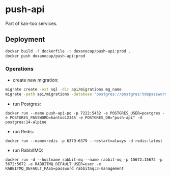 # push-api

Part of kan-too services.

## Deployment

```sh
docker build -f dockerfile -t doxanocap/push-api:prod .
docker push doxanocap/push-api:prod
```

### Operations

- create new migration:

```sh
migrate create -ext sql -dir api/migrations mg_name
migrate -path api/migrations -database "postgres://postgres:tdepassword@localhost:5432/auth_api?sslmode=disable" up
```

- run Postgres:
```shell
docker run --name push-api-pq -p 7222:5432 -e POSTGRES_USER=postgres -e POSTGRES_PASSWORD=kantoo12345 -e POSTGRES_DB="push-api" -d postgres:14-alpine
```

- run Redis:
```shell
docker run --name=redis -p 6379:6379 --restart=always -d redis:latest
```

- run RabbitMQ:
```shell
docker run -d --hostname rabbit-mq --name rabbit-mq -p 15672:15672 -p 5672:5672 -e RABBITMQ_DEFAULT_USER=user -e RABBITMQ_DEFAULT_PASS=password rabbitmq:3-management
```
